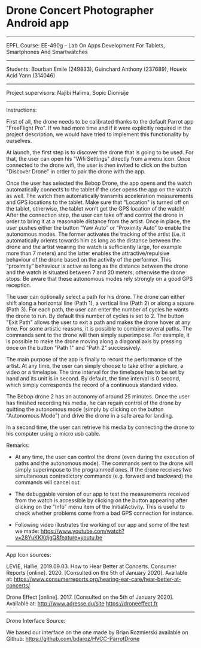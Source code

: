 Drone Concert Photographer Android app
======================================


-----------------------
EPFL Course: EE-490g – Lab On Apps Development For Tablets, Smartphones And Smartwatches

-----------------------
Students: Bourban Emile (249833), Guinchard Anthony (237689), Houeix Acid Yann (314046)

-----------------------
Project supervisors: Najibi Halima, Sopic Dionisije



-----------------------
Instructions:

First of all, the drone needs to be calibrated thanks to the default Parrot app "FreeFlight Pro". If we had more time and if it were explicitly required in the project description, we would have tried to implement this functionality by ourselves.

At launch, the first step is to discover the drone that is going to be used. For that, the user can open his "Wifi Settings" directly from a menu icon. Once connected to the drone wifi, the user is then invited to click on the button "Discover Drone" in order to pair the drone with the app.

Once the user has selected the Bebop Drone, the app opens and the watch automatically connects to the tablet if the user opens the app on the watch as well. The watch then automatically transmits acceleration measurements and GPS locations to the tablet. Make sure that "Location" is turned off on the tablet, otherwise, the tablet won't get the GPS location of the watch! After the connection step, the user can take off and control the drone in order to bring it at a reasonable distance from the artist. Once in place, the user pushes either the button “Yaw Auto” or “Proximity Auto” to enable the autonomous modes. The former activates the tracking of the artist (i.e. it automatically orients towards him as long as the distance between the drone and the artist wearing the watch is sufficiently large, for example more than 7 meters) and the latter enables the attractive/repulsive behaviour of the drone based on the activity of the performer.  This “proximity” behaviour is active as long as the distance between the drone and the watch is situated between 7 and 20 meters, otherwise the drone stops. Be aware that these autonomous modes rely strongly on a good GPS reception.

The user can optionally select a path for his drone. The drone can either shift along a horizontal line (Path 1), a vertical line (Path 2) or along a square (Path 3). For each path, the user can enter the number of cycles he wants the drone to run. By default this number of cycles is set to 2. The button "Exit Path" allows the user to exit a path and makes the drone hover at any time. For some artistic reasons, it is possible to combine several paths. The commands sent to the drone will then simply superimpose. For example, it is possible to make the drone moving along a diagonal axis by pressing once on the button "Path 1" and "Path 2" successively.

The main purpose of the app is finally to record the performance of the artist. At any time, the user can simply choose to take either a picture, a video or a timelapse. The time interval for the timelapse has to be set by hand and its unit is in second. By default, the time interval is 0 second, which simply corresponds the record of a continuous standard video.

The Bebop drone 2 has an autonomy of around 25 minutes. Once the user has finished recording his media, he can regain control of the drone by quitting the autonomous mode (simply by clicking on the button "Autonomous Mode") and drive the drone in a safe area for landing.

In a second time, the user can retrieve his media by connecting the drone to his computer using a micro usb cable.



Remarks:
- At any time, the user can control the drone (even during the execution of paths and the autonomous mode). The commands sent to the drone will simply superimpose to the programmed ones. If the drone receives two simultaneous contradictory commands (e.g. forward and backward) the commands will cancel out.

- The debuggable version of our app to test the measurements received from the watch is accessible by clicking on the button appearing after clicking on the "Info" menu item of the InitialActivity. This is useful to check whether problems come from a bad GPS connection for instance.

- Following video illustrates the working of our app and some of the test we made:
https://www.youtube.com/watch?v=28YuKKXdjgQ&feature=youtu.be


-----------------------
App Icon sources:

LEVIE, Hallie, 2019.09.03. How to Hear Better at Concerts. Consumer Reports [online]. 2020. [Consulted on the 5th of January 2020]. Available at: https://www.consumerreports.org/hearing-ear-care/hear-better-at-concerts/

Drone Effect [online]. 2017. [Consulted on the 5th of January 2020]. Available at: http://www.adresse.du/site
https://droneeffect.fr


-----------------------
Drone Interface Source:

We based our interface on the one made by Brian Rozmierski available on Github:
https://github.com/bdaroz/HVCC-ParrotDrone

